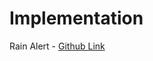 # Implementation

Rain Alert - [Github Link](https://github.com/grandeurkoe/100-days-of-code-the-complete-python-pro-bootcamp/tree/3c4448a729e674d11d413563af467bd1496e9a2c/day-035-sms-keys-authentication-and-env/rain-alert)